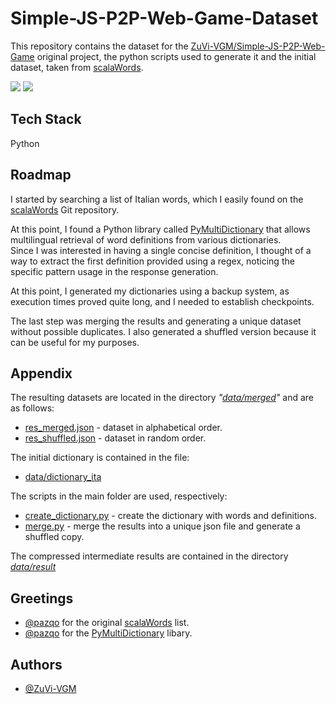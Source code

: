 
# Simple-JS-P2P-Web-Game-Dataset

This repository contains the dataset for the [ZuVi-VGM/Simple-JS-P2P-Web-Game](https://github.com/ZuVi-VGM/Simple-JS-P2P-Web-Game) original project,  the python scripts used to generate it and the initial dataset, taken from [scalaWords](https://github.com/pazqo/scalaWords).

<p>
<img src="https://img.shields.io/badge/Status-Released-blue" /> <a href="https://opensource.org/licenses/" target="_blank"><img src="https://img.shields.io/badge/License-GPL%20v3-yellow.svg" /></a>
</p>

## Tech Stack

Python

## Roadmap

I started by searching a list of Italian words, which I easily found on the [scalaWords](https://github.com/pazqo/scalaWords) Git repository. 

At this point, I found a Python library called [PyMultiDictionary](https://github.com/ppizarror/PyMultiDictionary) that allows multilingual retrieval of word definitions from various dictionaries. <br>Since I was interested in having a single concise definition, I thought of a way to extract the first definition provided using a regex, noticing the specific pattern usage in the response generation. 

At this point, I generated my dictionaries using a backup system, as execution times proved quite long, and I needed to establish checkpoints.

The last step was merging the results and generating a unique dataset without possible duplicates. I also generated a shuffled version because it can be useful for my purposes.

## Appendix

The resulting datasets are located in the directory *"[data/merged](https://github.com/ZuVi-VGM/Simple-JS-P2P-Web-Game-Dataset/tree/main/data/merged)"* and are as follows:
- [res_merged.json](https://github.com/ZuVi-VGM/Simple-JS-P2P-Web-Game-Dataset/blob/main/data/merged/res_merged.json) - dataset in alphabetical order.
- [res_shuffled.json](https://github.com/ZuVi-VGM/Simple-JS-P2P-Web-Game-Dataset/blob/main/data/merged/res_shuffled.json) - dataset in random order.

The initial dictionary is contained in the file:
- [data/dictionary_ita](https://github.com/ZuVi-VGM/Simple-JS-P2P-Web-Game-Dataset/blob/main/data/dictionary_ita.txt)

The scripts in the main folder are used, respectively:
- [create_dictionary.py](https://github.com/ZuVi-VGM/Simple-JS-P2P-Web-Game-Dataset/blob/main/create_dictionary.py) - create the dictionary with words and definitions.
- [merge.py](https://github.com/ZuVi-VGM/Simple-JS-P2P-Web-Game-Dataset/blob/main/merge.py) - merge the results into a unique json file and generate a shuffled copy.

The compressed intermediate results are contained in the directory *[data/result](https://github.com/ZuVi-VGM/Simple-JS-P2P-Web-Game-Dataset/tree/main/data/result)*
## Greetings

- [@pazqo](https://github.com/pazqo) for the original [scalaWords](https://github.com/pazqo/scalaWords) list.
- [@pazqo](https://github.com/pazqo) for the [PyMultiDictionary](https://github.com/ppizarror/PyMultiDictionary) libary.
## Authors

- [@ZuVi-VGM](https://www.github.com/ZuVi-VGM)


